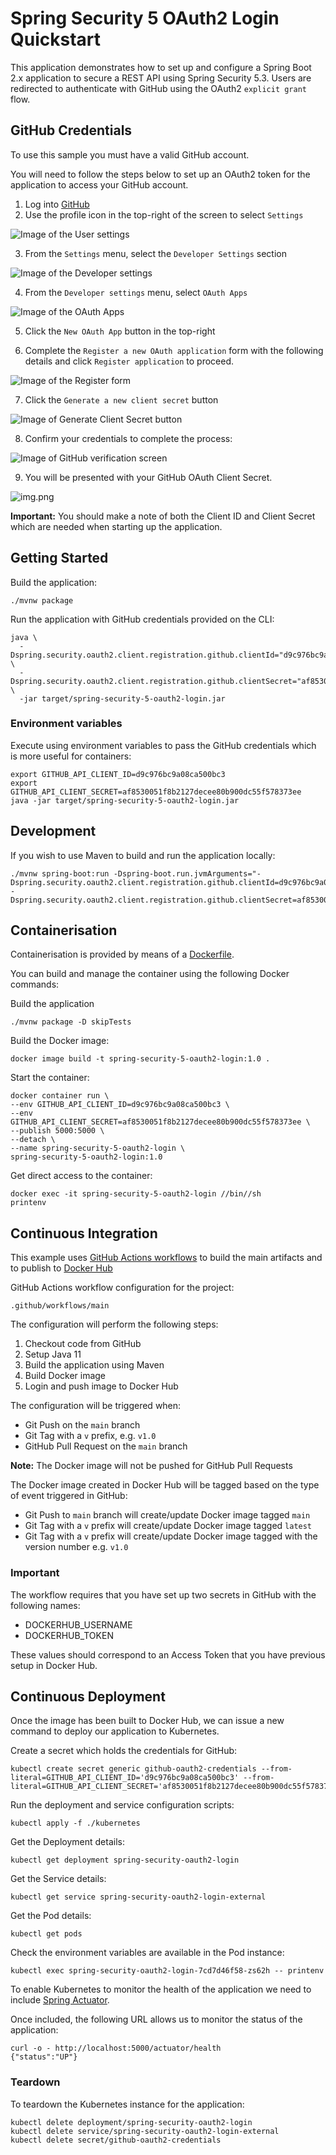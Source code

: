 # Spring Security 5 OAuth2 Login Quickstart

This application demonstrates how to set up and configure a Spring Boot 2.x application to secure a REST API using Spring Security 5.3. Users are redirected to authenticate with GitHub using the OAuth2 `explicit grant` flow.

## GitHub Credentials

To use this sample you must have a valid GitHub account.

You will need to follow the steps below to set up an OAuth2 token for the application to access your GitHub account.

1. Log into [GitHub](https://github.com/)
2. Use the profile icon in the top-right of the screen to select `Settings`

![Image of the User settings](images/settings.png)

3. From the `Settings` menu, select the `Developer Settings` section

![Image of the Developer settings](images/dev-settings.png)

4. From the `Developer settings` menu, select `OAuth Apps`

![Image of the OAuth Apps](images/oauth2-apps.png)

5. Click the `New OAuth App` button in the top-right

6. Complete the `Register a new OAuth application` form with the following details and click `Register application` to proceed.

![Image of the Register form](images/register.png)

7. Click the `Generate a new client secret` button

![Image of Generate Client Secret button](images/credentials.png)

8. Confirm your credentials to complete the process:

![Image of GitHub verification screen](images/verify.png)

9. You will be presented with your GitHub OAuth Client Secret.   

![img.png](images/secret.png)

**Important:** You should make a note of both the Client ID and Client Secret which are needed when starting up the application.

## Getting Started

Build the application:

```shell
./mvnw package
```

Run the application with GitHub credentials provided on the CLI:
```shell
java \
  -Dspring.security.oauth2.client.registration.github.clientId="d9c976bc9a08ca500bc3" \
  -Dspring.security.oauth2.client.registration.github.clientSecret="af8530051f8b2127decee80b900dc55f578373ee" \
  -jar target/spring-security-5-oauth2-login.jar
```

### Environment variables
Execute using environment variables to pass the GitHub credentials which is more useful for containers:
```shell
export GITHUB_API_CLIENT_ID=d9c976bc9a08ca500bc3
export GITHUB_API_CLIENT_SECRET=af8530051f8b2127decee80b900dc55f578373ee
java -jar target/spring-security-5-oauth2-login.jar
```

## Development

If you wish to use Maven to build and run the application locally:
```shell
./mvnw spring-boot:run -Dspring-boot.run.jvmArguments="-Dspring.security.oauth2.client.registration.github.clientId=d9c976bc9a08ca500bc3 -Dspring.security.oauth2.client.registration.github.clientSecret=af8530051f8b2127decee80b900dc55f578373ee"
```

## Containerisation

Containerisation is provided by means of a [Dockerfile](https://docs.docker.com/engine/reference/builder/).

You can build and manage the container using the following Docker commands:

Build the application
```shell
./mvnw package -D skipTests
```

Build the Docker image:
```shell
docker image build -t spring-security-5-oauth2-login:1.0 .
```

Start the container:
```shell
docker container run \
--env GITHUB_API_CLIENT_ID=d9c976bc9a08ca500bc3 \
--env GITHUB_API_CLIENT_SECRET=af8530051f8b2127decee80b900dc55f578373ee \
--publish 5000:5000 \
--detach \
--name spring-security-5-oauth2-login \
spring-security-5-oauth2-login:1.0
```

Get direct access to the container:
```shell
docker exec -it spring-security-5-oauth2-login //bin//sh
printenv
```

## Continuous Integration

This example uses [GitHub Actions workflows](https://docs.github.com/en/actions) to build the main artifacts and to publish to [Docker Hub](https://hub.docker.com/)

GitHub Actions workflow configuration for the project:
```shell
.github/workflows/main
```

The configuration will perform the following steps:
1. Checkout code from GitHub
2. Setup Java 11
3. Build the application using Maven
4. Build Docker image
5. Login and push image to Docker Hub

The configuration will be triggered when:

- Git Push on the `main` branch
- Git Tag with a `v` prefix, e.g. `v1.0`
- GitHub Pull Request on the `main` branch

**Note:** The Docker image will not be pushed for GitHub Pull Requests

The Docker image created in Docker Hub will be tagged based on the type of event triggered in GitHub:
- Git Push to `main` branch will create/update Docker image tagged `main`
- Git Tag with a `v` prefix will create/update Docker image tagged `latest`
- Git Tag with a `v` prefix will create/update Docker image tagged with the version number e.g. `v1.0`

### Important
The workflow requires that you have set up two secrets in GitHub with the following names:
- DOCKERHUB_USERNAME
- DOCKERHUB_TOKEN

These values should correspond to an Access Token that you have previous setup in Docker Hub.

## Continuous Deployment

Once the image has been built to Docker Hub, we can issue a new command to deploy our application to Kubernetes.

Create a secret which holds the credentials for GitHub:
```shell
kubectl create secret generic github-oauth2-credentials --from-literal=GITHUB_API_CLIENT_ID='d9c976bc9a08ca500bc3' --from-literal=GITHUB_API_CLIENT_SECRET='af8530051f8b2127decee80b900dc55f578373ee'
```

Run the deployment and service configuration scripts:
```shell
kubectl apply -f ./kubernetes
```

Get the Deployment details:
```shell
kubectl get deployment spring-security-oauth2-login
```

Get the Service details:
```shell
kubectl get service spring-security-oauth2-login-external
```

Get the Pod details:
```shell
kubectl get pods
```

Check the environment variables are available in the Pod instance:
```shell
kubectl exec spring-security-oauth2-login-7cd7d46f58-zs62h -- printenv
```

To enable Kubernetes to monitor the health of the application we need to include [Spring Actuator](https://docs.spring.io/spring-boot/docs/current/reference/html/actuator.html).  

Once included, the following URL allows us to monitor the status of the application:
```shell
curl -o - http://localhost:5000/actuator/health
{"status":"UP"}
```

### Teardown

To teardown the Kubernetes instance for the application:
```shell
kubectl delete deployment/spring-security-oauth2-login
kubectl delete service/spring-security-oauth2-login-external
kubectl delete secret/github-oauth2-credentials
```